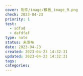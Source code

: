 ```yaml
---
cover: 附件/image/模板_image_9.png
check: 2023-04-23
priority: 1
test:
  - sdfad
  - dafdfaf
type: note
status: 未发布
date: 2023-04-23
created: 2023-04-23 14:32:31
updated: 2023-04-23 14:32:31
tags:
categories:
---
```




